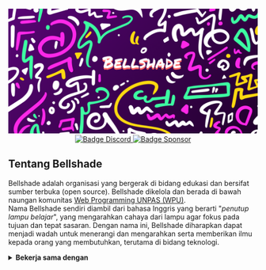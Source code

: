<p align="center">
    <!-- badge koding assembly-->
    <img alt="Banner Koding" src="https://github.com/bellshade/.github/blob/main/profile/src/cover.png?raw=true"><br>
<!--     <img alt="banner koding" src="src/cover.png"> -->
    <!-- badge discord-->
    <a href="http://discord.gg/S4rrXQU"><img alt="Badge Discord" src="https://img.shields.io/discord/722002048643497994?color=blue&label=discord&logo=discord&logoColor=white&style=for-the-badge">
    <!-- baddge sponsor-->
    <a href="https://saweria.co/bellshade"><img alt="Badge Sponsor" src="https://img.shields.io/badge/sponsor-30363D?style=for-the-badge&logo=GitHub-Sponsors&logoColor=#white"></a>
</p>

## Tentang Bellshade
Bellshade adalah organisasi yang bergerak di bidang edukasi dan bersifat sumber terbuka (open source). Bellshade dikelola dan berada di bawah naungan komunitas [Web Programming UNPAS (WPU)](http://discord.gg/S4rrXQU).
<br>
Nama Bellshade sendiri diambil dari bahasa Inggris yang berarti "_penutup lampu belajar_", yang mengarahkan cahaya dari lampu agar fokus pada tujuan dan tepat sasaran. Dengan nama ini, Bellshade diharapkan dapat menjadi wadah untuk menerangi dan mengarahkan serta memberikan ilmu kepada orang yang membutuhkan, terutama di bidang teknologi.

<details>
<summary><b>Bekerja sama dengan</b></summary>
<br>
<ul>
    <li>
        <b><a href="https://www.youtube.com/kelasterbuka">Kelas Terbuka</a></b>
        <p> 
            <b>Kelas Terbuka</b> adalah kanal YouTube yang memberikan media pembelajaran pemrograman secara umum dan teknik komputasi serta pengolahan data secara khusus dari dasar hingga menengah.
            <br>
            Owner Kelas Terbuka: <a href="https://github.com/faqihza">Faqihza Mukhlish</a>
            <br>
            Organisasi (GitHub): <a href="https://github.com/kelasterbuka">Kelas Terbuka</a>
        </p>
        <b><a href="https://www.youtube.com/@arfyslowy">Arfy Slowy</a></b>
        <p> 
            <b>Arfy Slowy</b> adalah kanal YouTube yang memberikan media pembelajaran pemrograman secara umum dan teknik komputasi serta pengolahan data secara khusus dari dasar hingga menengah.
            <br>
            Owner Kelas Terbuka: <a href="https://github.com/slowy07">Arfy Slowy</a>
            <br>
            Komunitas Discord: <a href="https://discord.gg/xkvjwsDrnx">Warga Slowy</a>
        </p>
    </li>
</ul>
</details>

<!-- informasi metrics -->
<!-- ![informasi_metrics](informasi1.svg) -->
<!-- <imga alt="metrics" src="informasi1.png"> -->
